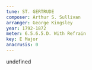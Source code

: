 ```yaml
---
tune: ST. GERTRUDE
composer: Arthur S. Sullivan
arranger: George Kingsley
year: 1792-1872
meter: 6.5.6.5.D. With Refrain
key: E Major
anacrusis: 0
---
```

undefined